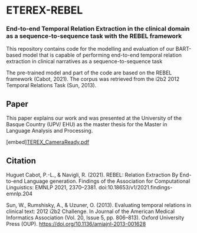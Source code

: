# ETEREX-REBEL
### End-to-end Temporal Relation Extraction in the clinical domain as a sequence-to-sequence task with the REBEL framework

This repository contains code for the modelling and evaluation of our BART-based model that is capable of performing end-to-end temporal relation extraction in clinical narratives as a sequence-to-sequence task

The pre-trained model and part of the code are based on the REBEL framework (Cabot, 2021). The corpus was retrieved from the i2b2 2012 Temporal Relations Task (Sun, 2013).

## Paper

This paper explains our work and was presented at the University of the Basque Country (UPV/ EHU) as the master thesis for the Master in Language Analysis and Processing. 

[embed][TEREX_CameraReady.pdf](https://github.com/jsaizant/ETEREX-REBEL/files/9700170/TEREX_CameraReady.pdf)

## Citation

Huguet Cabot, P.-L., & Navigli, R. (2021). REBEL: Relation Extraction By End-to-end Language generation. Findings of the Association for Computational Linguistics: EMNLP 2021, 2370–2381. doi:10.18653/v1/2021.findings-emnlp.204

Sun, W., Rumshisky, A., & Uzuner, O. (2013). Evaluating temporal relations in clinical text: 2012 i2b2 Challenge. In Journal of the American Medical Informatics Association (Vol. 20, Issue 5, pp. 806–813). Oxford University Press (OUP). https://doi.org/10.1136/amiajnl-2013-001628
